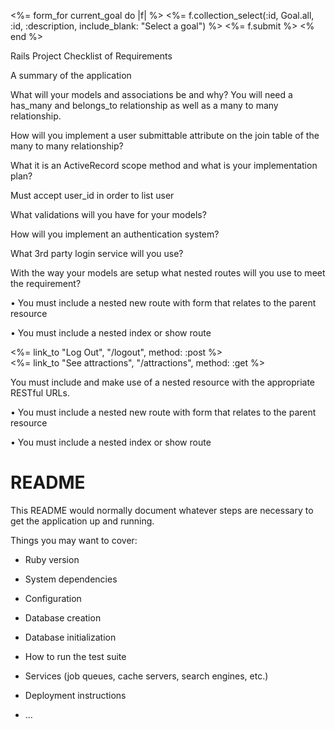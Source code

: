 

<%= form_for current_goal do |f| %>
  <%= f.collection_select(:id, Goal.all, :id, :description, include_blank: "Select a goal") %>
  <%= f.submit %>
<% end %>




Rails Project Checklist of Requirements

A summary of the application

<!-- Run_Tracker will let runners keep track of their runs and running goals.  Users can document their runs,
assign them to their goals, and mark them off as completed. -->

What will your models and associations be and why? You will need a has_many and belongs_to relationship as well as a many to many relationship.

<!-- There are models for Runners, Runs, and Goals.  A Runner has many runs and a run belongs to a runner.  A runner has many goals, through runs.  A goal has many runners, through runs. -->

How will you implement a user submittable attribute on the join table of the many to many relationship?

<!-- Users will be able to submit the details of their run (distance, rating, etc.) through the New Run form. -->

What it is an ActiveRecord scope method and what is your implementation plan?

<!-- A scope method represents a database query that can be used as a method.
A couple ideas for scope methods in my app are:
Run.long_distance finds runs over a particular distance
Goal.accomplished finds all of the completed goals --> Must accept user_id in order to list user

What validations will you have for your models?

<!-- Runners will have validations for presence of name, uniqueness of username, and password.
Runs will have validations that all fields were entered with appropriate datatypes.
Goals will have validations that all fields have been entered with appropriate datatypes. -->

How will you implement an authentication system?

<!-- Password authentication will be handled with has_secure_password.  Helper methods will ensure
that protected resources are only shown to the correct users. -->

What 3rd party login service will you use?

<!-- I plan to use Github. -->

With the way your models are setup what nested routes will you use to meet the requirement?

• You must include a nested new route with form that relates to the parent resource

<!-- The "new run" form is nested within the Runners show page. Logging a run will automatically
assign the runner_id. -->

• You must include a nested index or show route

<!-- The Runners show page features an index view of all the runner's goals. -->

<%= link_to "Log Out", "/logout", method: :post %>
<br />
<%= link_to "See attractions", "/attractions", method: :get %>


You must include and make use of a nested resource with the appropriate RESTful URLs.

• You must include a nested new route with form that relates to the parent resource

• You must include a nested index or show route

# README

This README would normally document whatever steps are necessary to get the
application up and running.

Things you may want to cover:

* Ruby version

* System dependencies

* Configuration

* Database creation

* Database initialization

* How to run the test suite

* Services (job queues, cache servers, search engines, etc.)

* Deployment instructions

* ...
